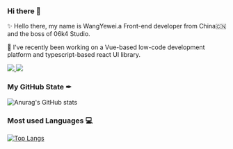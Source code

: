 ### Hi there 👋

✨ Hello there, my name is WangYewei.a Front-end developer from China🇨🇳 and the boss of 06k4 Studio.

🔭 I've recently been working on a Vue-based low-code development platform and typescript-based react UI library.

<a href="https://github.com/wangyewei/design-06k4">
  <img src="https://github-readme-stats.vercel.app/api/pin/?username=wangyewei&repo=design-06k4&theme=react" />
</a>
<a href="https://github.com/sun0225SUN/Student-Data-Vision">
  <img src="https://github-readme-stats.vercel.app/api/pin/?username=wangyewei&repo=K4kit&theme=vue" />
</a>

### My GitHub State ✒

![Anurag's GitHub stats](https://github-readme-stats.vercel.app/api?username=wangyewei&show_icons=true&theme=radical)

### Most used Languages 💻
[![Top Langs](https://github-readme-stats.vercel.app/api/top-langs/?username=wangyewei&layout=compact&theme=radical)](https://github.com/anuraghazra/github-readme-stats)






<!--
**WangYeWei/WangyeWei** is a ✨ _special_ ✨ repository because its `README.md` (this file) appears on your GitHub profile.

Here are some ideas to get you started:

- 🔭 I’m currently working on ...
- 🌱 I’m currently learning ...
- 👯 I’m looking to collaborate on ...
- 🤔 I’m looking for help with ...
- 💬 Ask me about ...
- 📫 How to reach me: ...
- 😄 Pronouns: ...
- ⚡ Fun fact: ...
-->
